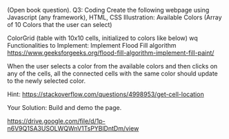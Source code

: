 (Open book question).
Q3: Coding
Create the following webpage using Javascript (any framework), HTML, CSS
Illustration:
Available Colors (Array of 10 Colors that the user can select)

ColorGrid (table with 10x10 cells, initialized to colors like below)
wq
Functionalities to Implement:
Implement Flood Fill algorithm
https://www.geeksforgeeks.org/flood-fill-algorithm-implement-fill-paint/

When the user selects a color from the available colors and then clicks on any of the cells, all the connected cells with the same color should update to the newly selected color.

Hint: https://stackoverflow.com/questions/4998953/get-cell-location

Your Solution: Build and demo the page.


https://drive.google.com/file/d/1p-n6V9Q1SA3USOLWQWnV1TsPYBlDntDm/view
